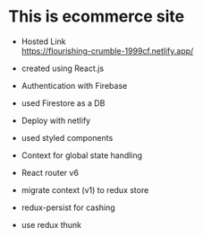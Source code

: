 # This is ecommerce site

- Hosted Link \
https://flourishing-crumble-1999cf.netlify.app/

- created using React.js
- Authentication with Firebase
- used Firestore as a DB
- Deploy with netlify
- used styled components
- Context for global state handling
- React router v6
- migrate context (v1) to redux store
- redux-persist for cashing
- use redux thunk